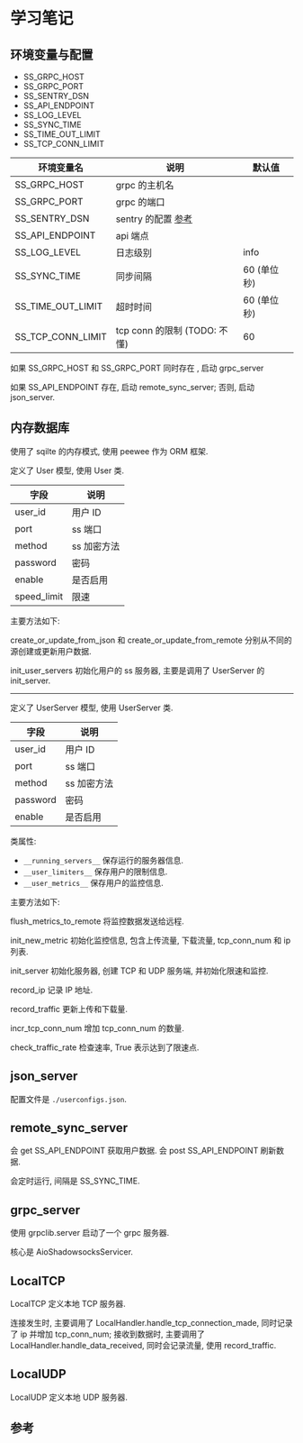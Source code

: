 # 学习笔记

## 环境变量与配置

- SS_GRPC_HOST
- SS_GRPC_PORT
- SS_SENTRY_DSN
- SS_API_ENDPOINT
- SS_LOG_LEVEL
- SS_SYNC_TIME
- SS_TIME_OUT_LIMIT
- SS_TCP_CONN_LIMIT

| 环境变量名        | 说明                         | 默认值      |
| ----------------- | ---------------------------- | ----------- |
| SS_GRPC_HOST      | grpc 的主机名                |             |
| SS_GRPC_PORT      | grpc 的端口                  |             |
| SS_SENTRY_DSN     | sentry 的配置 [参考][sentry] |             |
| SS_API_ENDPOINT   | api 端点                     |             |
| SS_LOG_LEVEL      | 日志级别                     | info        |
| SS_SYNC_TIME      | 同步间隔                     | 60 (单位秒) |
| SS_TIME_OUT_LIMIT | 超时时间                     | 60 (单位秒) |
| SS_TCP_CONN_LIMIT | tcp conn 的限制 (TODO: 不懂) | 60          |

如果 SS_GRPC_HOST 和 SS_GRPC_PORT 同时存在 , 启动 grpc_server

如果 SS_API_ENDPOINT 存在, 启动 remote_sync_server;
否则, 启动 json_server.

## 内存数据库

使用了 sqilte 的内存模式, 使用 peewee 作为 ORM 框架.

定义了 User 模型, 使用 User 类.

| 字段        | 说明        |
| ----------- | ----------- |
| user_id     | 用户 ID     |
| port        | ss 端口     |
| method      | ss 加密方法 |
| password    | 密码        |
| enable      | 是否启用    |
| speed_limit | 限速        |

主要方法如下:

create_or_update_from_json 和 create_or_update_from_remote
分别从不同的源创建或更新用户数据.

init_user_servers 初始化用户的 ss 服务器, 主要是调用了 UserServer 的 init_server.

---

定义了 UserServer 模型, 使用 UserServer 类.

| 字段     | 说明        |
| -------- | ----------- |
| user_id  | 用户 ID     |
| port     | ss 端口     |
| method   | ss 加密方法 |
| password | 密码        |
| enable   | 是否启用    |

类属性:

* `__running_servers__` 保存运行的服务器信息.
* `__user_limiters__` 保存用户的限制信息.
* `__user_metrics__` 保存用户的监控信息.

主要方法如下:

flush_metrics_to_remote 将监控数据发送给远程.

init_new_metric 初始化监控信息, 包含上传流量, 下载流量, tcp_conn_num 和 ip 列表.

init_server 初始化服务器, 创建 TCP 和 UDP 服务端, 并初始化限速和监控.

record_ip 记录 IP 地址.

record_traffic 更新上传和下载量.

incr_tcp_conn_num 增加 tcp_conn_num 的数量.

check_traffic_rate 检查速率, True 表示达到了限速点.

## json_server

配置文件是 `./userconfigs.json`.

## remote_sync_server

会 get SS_API_ENDPOINT 获取用户数据.
会 post SS_API_ENDPOINT 刷新数据.

会定时运行, 间隔是 SS_SYNC_TIME.

## grpc_server

使用 grpclib.server 启动了一个 grpc 服务器.

核心是 AioShadowsocksServicer.

## LocalTCP

LocalTCP 定义本地 TCP 服务器.

连接发生时, 主要调用了 LocalHandler.handle_tcp_connection_made, 同时记录了 ip 并增加 tcp_conn_num;
接收到数据时, 主要调用了 LocalHandler.handle_data_received, 同时会记录流量, 使用 record_traffic.

## LocalUDP

LocalUDP 定义本地 UDP 服务器.


## 参考

[sentry]: https://docs.sentry.io/error-reporting/quickstart/?platform=javascript
[go conn]: https://appliedgo.net/networking/
